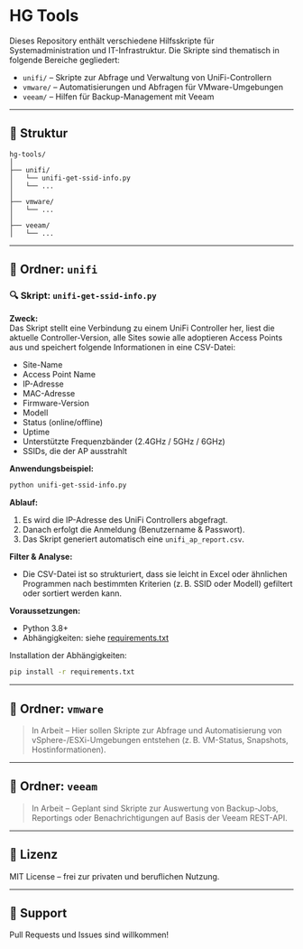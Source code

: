 
# HG Tools

Dieses Repository enthält verschiedene Hilfsskripte für Systemadministration und IT-Infrastruktur. Die Skripte sind thematisch in folgende Bereiche gegliedert:

- `unifi/` – Skripte zur Abfrage und Verwaltung von UniFi-Controllern
- `vmware/` – Automatisierungen und Abfragen für VMware-Umgebungen
- `veeam/` – Hilfen für Backup-Management mit Veeam

---

## 🔧 Struktur

```
hg-tools/
│
├── unifi/
│   └── unifi-get-ssid-info.py
│   └── ...
│
├── vmware/
│   └── ...
│
├── veeam/
│   └── ...
```

---

## 📂 Ordner: `unifi`

### 🔍 Skript: `unifi-get-ssid-info.py`

**Zweck:**  
Das Skript stellt eine Verbindung zu einem UniFi Controller her, liest die aktuelle Controller-Version, alle Sites sowie alle adoptieren Access Points aus und speichert folgende Informationen in eine CSV-Datei:

- Site-Name
- Access Point Name
- IP-Adresse
- MAC-Adresse
- Firmware-Version
- Modell
- Status (online/offline)
- Uptime
- Unterstützte Frequenzbänder (2.4GHz / 5GHz / 6GHz)
- SSIDs, die der AP ausstrahlt

**Anwendungsbeispiel:**

```bash
python unifi-get-ssid-info.py
```

**Ablauf:**

1. Es wird die IP-Adresse des UniFi Controllers abgefragt.
2. Danach erfolgt die Anmeldung (Benutzername & Passwort).
3. Das Skript generiert automatisch eine `unifi_ap_report.csv`.

**Filter & Analyse:**

- Die CSV-Datei ist so strukturiert, dass sie leicht in Excel oder ähnlichen Programmen nach bestimmten Kriterien (z. B. SSID oder Modell) gefiltert oder sortiert werden kann.

**Voraussetzungen:**

- Python 3.8+
- Abhängigkeiten: siehe [requirements.txt](./requirements.txt)

Installation der Abhängigkeiten:

```bash
pip install -r requirements.txt
```

---

## 📂 Ordner: `vmware`

> In Arbeit – Hier sollen Skripte zur Abfrage und Automatisierung von vSphere-/ESXi-Umgebungen entstehen (z. B. VM-Status, Snapshots, Hostinformationen).

---

## 📂 Ordner: `veeam`

> In Arbeit – Geplant sind Skripte zur Auswertung von Backup-Jobs, Reportings oder Benachrichtigungen auf Basis der Veeam REST-API.

---

## 📜 Lizenz

MIT License – frei zur privaten und beruflichen Nutzung.

---

## 🙋 Support

Pull Requests und Issues sind willkommen!
